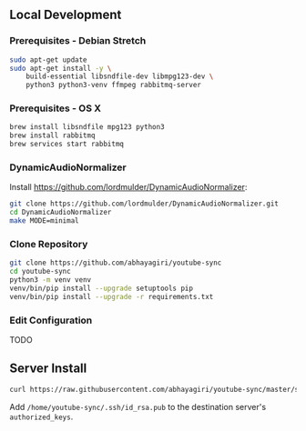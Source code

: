 ## Local Development

### Prerequisites - Debian Stretch

```sh
sudo apt-get update
sudo apt-get install -y \
    build-essential libsndfile-dev libmpg123-dev \
    python3 python3-venv ffmpeg rabbitmq-server
```

### Prerequisites - OS X

```sh
brew install libsndfile mpg123 python3
brew install rabbitmq
brew services start rabbitmq
```

### DynamicAudioNormalizer

Install https://github.com/lordmulder/DynamicAudioNormalizer:

```sh
git clone https://github.com/lordmulder/DynamicAudioNormalizer.git
cd DynamicAudioNormalizer
make MODE=minimal
```

### Clone Repository

```sh
git clone https://github.com/abhayagiri/youtube-sync
cd youtube-sync
python3 -m venv venv
venv/bin/pip install --upgrade setuptools pip
venv/bin/pip install --upgrade -r requirements.txt
```

### Edit Configuration

TODO

## Server Install

```sh
curl https://raw.githubusercontent.com/abhayagiri/youtube-sync/master/server/install | sudo bash
```

Add `/home/youtube-sync/.ssh/id_rsa.pub` to the destination server's `authorized_keys`.
